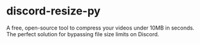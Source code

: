 # discord-resize-py
A free, open-source tool to compress your videos under 10MB in seconds. The perfect solution for bypassing file size limits on Discord.

